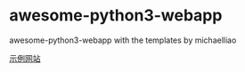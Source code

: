 # awesome-python3-webapp

awesome-python3-webapp with the templates by michaelliao

[示例网站](http://www.rainsho.xyz)
